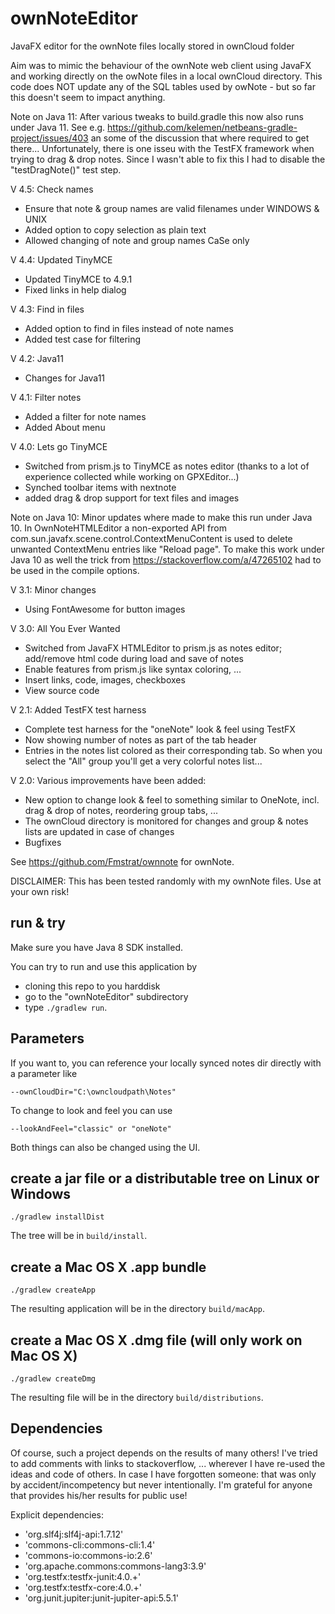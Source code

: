 # ownNoteEditor
JavaFX editor for the ownNote files locally stored in ownCloud folder

Aim was to mimic the behaviour of the ownNote web client using JavaFX and working directly on the owNote files in a local ownCloud directory. This code does NOT update any of the SQL tables used by owNote - but so far this doesn't seem to impact anything.

Note on Java 11: After various tweaks to build.gradle this now also runs under Java 11. See e.g. https://github.com/kelemen/netbeans-gradle-project/issues/403 an some of the discussion that where required to get there... Unfortunately, there is one isseu with the TestFX framework when trying to drag & drop notes. Since I wasn't able to fix this I had to disable the "testDragNote()" test step.

V 4.5: Check names

* Ensure that note & group names are valid filenames under WINDOWS & UNIX
* Added option to copy selection as plain text
* Allowed changing of note and group names CaSe only

V 4.4: Updated TinyMCE

* Updated TinyMCE to 4.9.1
* Fixed links in help dialog

V 4.3: Find in files

* Added option to find in files instead of note names
* Added test case for filtering

V 4.2: Java11

* Changes for Java11

V 4.1: Filter notes

* Added a filter for note names
* Added About menu

V 4.0: Lets go TinyMCE

* Switched from prism.js to TinyMCE as notes editor (thanks to a lot of experience collected while working on GPXEditor...)
* Synched toolbar items with nextnote
* added drag & drop support for text files and images

Note on Java 10: Minor updates where made to make this run under Java 10. In OwnNoteHTMLEditor a non-exported API from com.sun.javafx.scene.control.ContextMenuContent is used to delete unwanted ContextMenu entries like "Reload page". To make this work under Java 10 as well the trick from https://stackoverflow.com/a/47265102 had to be used in the compile options.


V 3.1: Minor changes

* Using FontAwesome for button images


V 3.0: All You Ever Wanted

* Switched from JavaFX HTMLEditor to prism.js as notes editor; add/remove html code during load and save of notes
* Enable features from prism.js like syntax coloring, ...
* Insert links, code, images, checkboxes
* View source code


V 2.1: Added TestFX test harness

* Complete test harness for the "oneNote" look & feel using TestFX
* Now showing number of notes as part of the tab header
* Entries in the notes list colored as their corresponding tab. So when you select the "All" group you'll get a very colorful notes list...


V 2.0: Various improvements have been added:

* New option to change look & feel to something similar to OneNote, incl. drag & drop of notes, reordering group tabs, ...
* The ownCloud directory is monitored for changes and group & notes lists are updated in case of changes
* Bugfixes

See https://github.com/Fmstrat/ownnote for ownNote.

DISCLAIMER: This has been tested randomly with my ownNote files. Use at your own risk!

## run & try

Make sure you have Java 8 SDK installed.

You can try to run and use this application by

* cloning this repo to you harddisk
* go to the "ownNoteEditor" subdirectory
* type `./gradlew run`.

## Parameters

If you want to, you can reference your locally synced notes dir directly with a parameter like

```
--ownCloudDir="C:\owncloudpath\Notes"
```

To change to look and feel you can use

```
--lookAndFeel="classic" or "oneNote"
```

Both things can also be changed using the UI.

## create a jar file or a distributable tree on Linux or Windows

```
./gradlew installDist
```

The tree will be in `build/install`.

## create a Mac OS X .app bundle

```
./gradlew createApp
```

The resulting application will be in the directory `build/macApp`.

## create a Mac OS X .dmg file (will only work on Mac OS X)

```
./gradlew createDmg
```

The resulting file will be in the directory `build/distributions`.


## Dependencies

Of course, such a project depends on the results of many others! I've tried to add comments with links to stackoverflow, ... wherever I have re-used the ideas and code of others. In case I have forgotten someone: that was only by accident/incompetency but never intentionally. I'm grateful for anyone that provides his/her results for public use!

Explicit dependencies:

* 'org.slf4j:slf4j-api:1.7.12'
* 'commons-cli:commons-cli:1.4'
* 'commons-io:commons-io:2.6'
* 'org.apache.commons:commons-lang3:3.9'
* 'org.testfx:testfx-junit:4.0.+'
* 'org.testfx:testfx-core:4.0.+'
* 'org.junit.jupiter:junit-jupiter-api:5.5.1'
